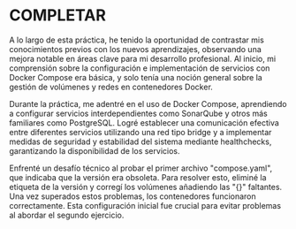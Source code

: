 # COMPLETAR  
A lo largo de esta práctica, he tenido la oportunidad de contrastar mis conocimientos previos con los nuevos aprendizajes, observando una mejora notable en áreas clave para mi desarrollo profesional. Al inicio, mi comprensión sobre la configuración e implementación de servicios con Docker Compose era básica, y solo tenía una noción general sobre la gestión de volúmenes y redes en contenedores Docker.

Durante la práctica, me adentré en el uso de Docker Compose, aprendiendo a configurar servicios interdependientes como SonarQube y otros más familiares como PostgreSQL. Logré establecer una comunicación efectiva entre diferentes servicios utilizando una red tipo bridge y a implementar medidas de seguridad y estabilidad del sistema mediante healthchecks, garantizando la disponibilidad de los servicios.

Enfrenté un desafío técnico al probar el primer archivo "compose.yaml", que indicaba que la versión era obsoleta. Para resolver esto, eliminé la etiqueta de la versión y corregí los volúmenes añadiendo las "{}" faltantes. Una vez superados estos problemas, los contenedores funcionaron correctamente. Esta configuración inicial fue crucial para evitar problemas al abordar el segundo ejercicio.
